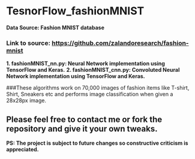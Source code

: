 # TesnorFlow_fashionMNIST

**Data Source: Fashion MNIST database**
### Link to source: https://github.com/zalandoresearch/fashion-mnist

**1. fashionMNIST_nn.py: Neural Network implementation using TensorFlow and Keras.**
**2. fashionMNIST_cnn.py: Convoluted Neural Network implementation using TensorFlow and Keras.**

###These algorithms work on 70,000 images of fashion items like T-shirt, Shirt, Sneakers etc and performs image classification when given a 28x28px image.


## Please feel free to contact me or fork the repository and give it your own tweaks.

**PS: The project is subject to future changes so constructive criticism is appreciated.**
